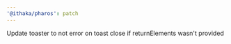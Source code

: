 ```yaml
---
'@ithaka/pharos': patch
---
```


Update toaster to not error on toast close if returnElements wasn't provided
